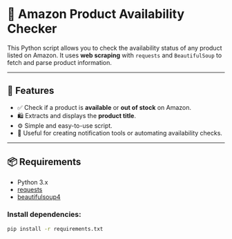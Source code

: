 # 🛒 Amazon Product Availability Checker

This Python script allows you to check the availability status of any product listed on Amazon. It uses **web scraping** with `requests` and `BeautifulSoup` to fetch and parse product information.

---

## 🚀 Features

- ✅ Check if a product is **available** or **out of stock** on Amazon.
- 🛍️ Extracts and displays the **product title**.
- ⚙️ Simple and easy-to-use script.
- 🔄 Useful for creating notification tools or automating availability checks.

---

## 📦 Requirements

- Python 3.x
- [requests](https://pypi.org/project/requests/)
- [beautifulsoup4](https://pypi.org/project/beautifulsoup4/)

### Install dependencies:
```bash
pip install -r requirements.txt

